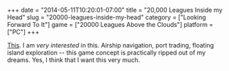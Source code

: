 +++
date = "2014-05-11T10:20:01-07:00"
title = "20,000 Leagues Inside my Head"
slug = "20000-leagues-inside-my-head"
category = ["Looking Forward To It"]
game = ["20000 Leagues Above the Clouds"]
platform = ["PC"]
+++

<a href="http://www.vg247.com/2014/05/02/20000-leagues-above-the-clouds-is-like-baldurs-gate-meets-pirates-with-steampunk-airships/">This</a>.  I am <i>very interested</i> in this.  Airship navigation, port trading, floating island exploration -- this game concept is practically ripped out of my dreams.  Yes, I think that I want this very much.